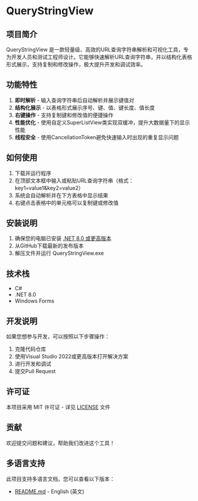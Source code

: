 # QueryStringView

## 项目简介
QueryStringView 是一款轻量级、高效的URL查询字符串解析和可视化工具，专为开发人员和测试工程师设计。它能够快速解析URL查询字符串，并以结构化表格形式展示，支持复制和修改操作，极大提升开发和调试效率。

## 功能特性

1. **即时解析** - 输入查询字符串后自动解析并展示键值对
2. **结构化展示** - 以表格形式展示序号、键、值、键长度、值长度
3. **右键操作** - 支持复制键和修改值的便捷操作
4. **性能优化** - 使用自定义SuperListView类实现双缓冲，提升大数据量下的显示性能
5. **线程安全** - 使用CancellationToken避免快速输入时出现的重复显示问题

## 如何使用

1. 下载并运行程序
2. 在顶部文本框中输入或粘贴URL查询字符串（格式：key1=value1&key2=value2）
3. 系统会自动解析并在下方表格中显示结果
4. 右键点击表格中的单元格可以复制键或修改值

## 安装说明

1. 确保您的电脑已安装 [.NET 8.0 或更高版本](https://dotnet.microsoft.com/download/dotnet/8.0)
2. 从GitHub下载最新的发布版本
3. 解压文件并运行 QueryStringView.exe

## 技术栈
- C#
- .NET 8.0
- Windows Forms

## 开发说明

如果您想参与开发，可以按照以下步骤操作：
1. 克隆代码仓库
2. 使用Visual Studio 2022或更高版本打开解决方案
3. 进行开发和调试
4. 提交Pull Request

## 许可证
本项目采用 MIT 许可证 - 详见 [LICENSE](LICENSE) 文件

## 贡献
欢迎提交问题和建议，帮助我们改进这个工具！

## 多语言支持
此项目支持多语言文档，您可以查看以下版本：
- [README.md](README.md) - English (英文)